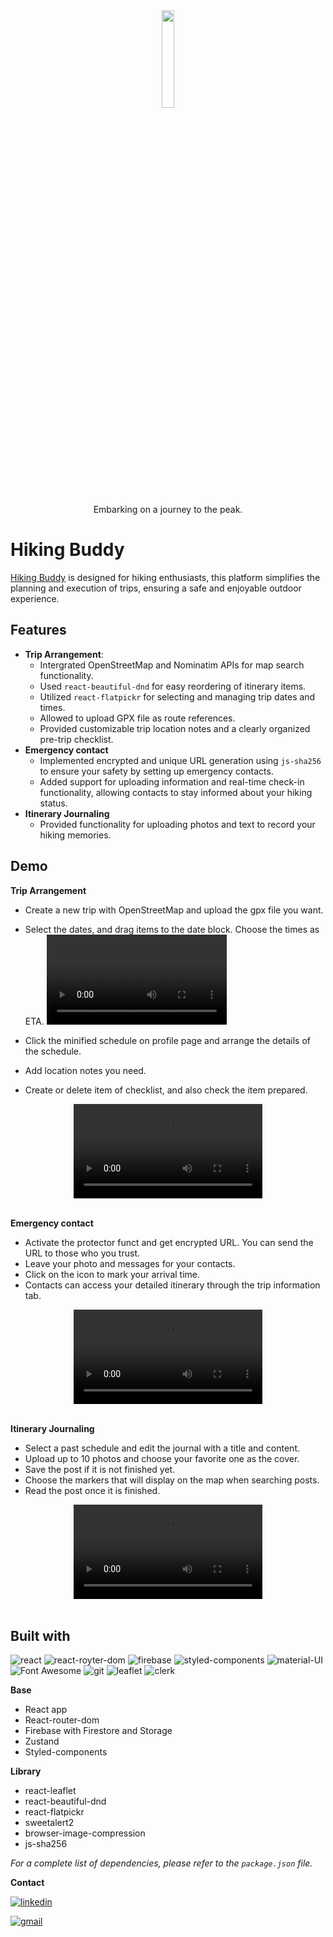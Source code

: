 <div align="center">
  <img src="https://firebasestorage.googleapis.com/v0/b/hikingbuddy-4abda.appspot.com/o/README_intro%2Flogo.png?alt=media&token=d817881d-e6fb-43f2-8480-dae5b7833417" width="20%" />
</div>

<p align="center" style="margin-top: 10px; margin-bottom: 10px;">Embarking on a journey to the peak.</p>

# Hiking Buddy

[Hiking Buddy](https://hikingbuddy.life) is designed for hiking enthusiasts, this platform simplifies the planning and execution of trips, ensuring a safe and enjoyable outdoor experience.

## Features

- **Trip Arrangement**:
  - Intergrated OpenStreetMap and Nominatim APIs for map search functionality.
  - Used `react-beautiful-dnd` for easy reordering of itinerary items.
  - Utilized `react-flatpickr` for selecting and managing trip dates and times.
  - Allowed to upload GPX file as route references.
  - Provided customizable trip location notes and a clearly organized pre-trip checklist.
- **Emergency contact**
  - Implemented encrypted and unique URL generation using `js-sha256` to ensure your safety by setting up emergency contacts.
  - Added support for uploading information and real-time check-in functionality, allowing contacts to stay informed about your hiking status.
- **Itinerary Journaling**
  - Provided functionality for uploading photos and text to record your hiking memories.

## Demo

**Trip Arrangement**

- Create a new trip with OpenStreetMap and upload the gpx file you want.
- Select the dates, and drag items to the date block. Choose the times as ETA.
  <video src="https://firebasestorage.googleapis.com/v0/b/hikingbuddy-4abda.appspot.com/o/README_intro%2Fplanner.mp4?alt=media&token=c42c2a70-8e8c-48cd-984f-c2b77608b681" width="60%" height="auto"></video>
  <br />

- Click the minified schedule on profile page and arrange the details of the schedule.
- Add location notes you need.
- Create or delete item of checklist, and also check the item prepared.
<div align="center">
<video src=https://firebasestorage.googleapis.com/v0/b/hikingbuddy-4abda.appspot.com/o/README_intro%2FscheduleDetails.mp4?alt=media&token=e954ed13-92fe-4135-af5a-dc35b440fec0 width=60%/>
</div>
<br />

**Emergency contact**

- Activate the protector funct and get encrypted URL. You can send the URL to those who you trust.
- Leave your photo and messages for your contacts.
- Click on the icon to mark your arrival time.
- Contacts can access your detailed itinerary through the trip information tab.
<div align="center">
<video src=https://firebasestorage.googleapis.com/v0/b/hikingbuddy-4abda.appspot.com/o/README_intro%2Fturn_on_protector.mp4?alt=media&token=fefe7bca-ba9c-4648-861b-ad22a1787cd6 width=60%/>
</div>
<br />

**Itinerary Journaling**

- Select a past schedule and edit the journal with a title and content.
- Upload up to 10 photos and choose your favorite one as the cover.
- Save the post if it is not finished yet.
- Choose the markers that will display on the map when searching posts.
- Read the post once it is finished.
<div align="center">
<video src=https://firebasestorage.googleapis.com/v0/b/hikingbuddy-4abda.appspot.com/o/README_intro%2Fpost.mp4?alt=media&token=9cfd9e31-43f2-49c9-9764-c8e618abfb37 width=60%/>
</div>
<br />

## Built with

![react](https://camo.githubusercontent.com/3babc94d778f96441b3a66615fb5ee88c6ed04f174ed49b04df92b071a7d0e80/68747470733a2f2f696d672e736869656c64732e696f2f62616467652f72656163742d2532333230323332612e7376673f7374796c653d666f722d7468652d6261646765266c6f676f3d7265616374266c6f676f436f6c6f723d253233363144414642)
![react-royter-dom](https://img.shields.io/badge/React%20Router-CA4245.svg?style=for-the-badge&logo=React-Router&logoColor=white)
![firebase](https://img.shields.io/badge/Firebase-FFCA28.svg?style=for-the-badge&logo=Firebase&logoColor=black)
![styled-components](https://img.shields.io/badge/styledcomponents-DB7093.svg?style=for-the-badge&logo=styled-components&logoColor=white)
![material-UI](https://img.shields.io/badge/Material%20Design-757575.svg?style=for-the-badge&logo=Material-Design&logoColor=white)
![Font Awesome](https://img.shields.io/badge/Font%20Awesome-538DD7.svg?style=for-the-badge&logo=Font-Awesome&logoColor=white)
![git](https://img.shields.io/badge/Git-F05032.svg?style=for-the-badge&logo=Git&logoColor=white)
![leaflet](https://img.shields.io/badge/Leaflet-199900.svg?style=for-the-badge&logo=Leaflet&logoColor=white)
![clerk](https://img.shields.io/badge/Clerk-6C47FF.svg?style=for-the-badge&logo=Clerk&logoColor=white)

**Base**

- React app
- React-router-dom
- Firebase with Firestore and Storage
- Zustand
- Styled-components

**Library**

- react-leaflet
- react-beautiful-dnd
- react-flatpickr
- sweetalert2
- browser-image-compression
- js-sha256

_For a complete list of dependencies, please refer to the `package.json` file._

**Contact**

[![linkedin](https://firebasestorage.googleapis.com/v0/b/hikingbuddy-4abda.appspot.com/o/README_intro%2Flinkedin.svg?alt=media&token=d38159dd-40ed-4a17-8340-457296dcd51c)](https://www.linkedin.com/in/meng-syuan-lin-4810092a3/)

[![gmail](https://img.shields.io/badge/Gmail-EA4335.svg?style=for-the-badge&logo=Gmail&logoColor=white)](mailto:alyson26168@gmail.com)
